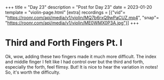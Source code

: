 +++
title = "Day 23"
description = "Post for Day 23"
date = 2023-01-20
template = "violin-page.html"
[extra]
recordings = [{"vid"= "https://roonr.com/api/media/v1/violin/MQ7b6rxQ9wPaCUZ.mp4", "snap"= "https://roonr.com/api/media/v1/violin/ME0WMX0P3A.jpg"}]
+++

# Third and Forth Fingers Pt. I
Ok, wow, adding these two fingers made it much more difficult. The index and middle finger I felt like I had control over but the third and forth, especially the forth, feel flimsy. But! It is nice to hear the variation in notes! So, it's worth the difficulty.